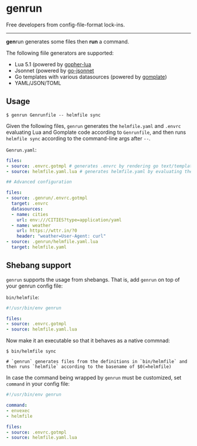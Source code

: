 # genrun

Free developers from config-file-format lock-ins.

---

**gen**run generates some files then **run** a command.

The following fiile generators are supported:

- Lua 5.1 (powered by [gopher-lua](https://github.com/yuin/gopher-lua)
- Jsonnet (powered by [go-jsonnet](https://github.com/google/go-jsonnet)
- Go templates with various datasources (powered by [gomplate](https://github.com/hairyhenderson/gomplate))
- YAML/JSON/TOML

## Usage

```console
$ genrun Genrunfile -- helmfile sync
```

Given the following files, `genrun` generates the `helmfile.yaml` and `.envrc` evaluating Lua and Gomplate code according to `Genrunfile`, and then runs `helmfile sync` according to the command-line args after `--`.

`Genrun.yaml`:

```yaml
files:
- source: .envrc.gotmpl # generates .envrc by rendering go text/template
- source: helmfile.yaml.lua # generates helmfile.yaml by evaluating the lua script

## Advanced configuration

files:
- source: .genrun/.envrc.gotmpl
  target: .envrc
  datasources:
  - name: cities
    url: env:///CITIES?type=application/yaml
  - name: weather
    url: https://wttr.in/?0
    header: "weather=User-Agent: curl"
- source: .genrun/helmfile.yaml.lua
  target: helmfile.yaml
```

## Shebang support

`genrun` supports the usage from shebangs. That is, add `genrun` on top of your genrun config file:

`bin/helmfile`:

```yaml
#!/usr/bin/env genrun

files:
- source: .envrc.gotmpl
- source: helmfile.yaml.lua
```

Now make it an executable so that it behaves as a native commnad:

```console
$ bin/helmfile sync

# `genrun` generates files from the definitions in `bin/helmfile` and then runs `helmfile` according to the basename of $0(=helmfile)
```

In case the command being wrapped by `genrun` must be customized, set `command` in your config file:

```yaml
#!/usr/bin/env genrun

command:
- envexec
- helmfile

files:
- source: .envrc.gotmpl
- source: helmfile.yaml.lua
```
